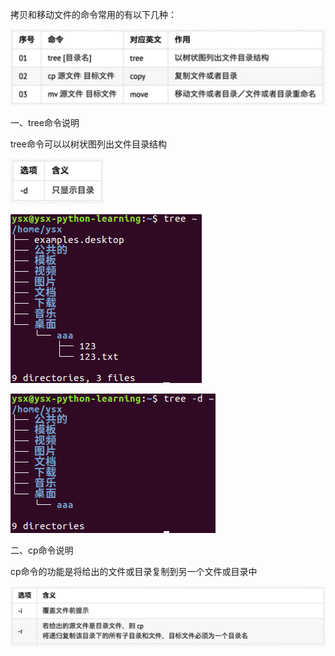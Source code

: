 拷贝和移动文件的命令常用的有以下几种：

![拷贝和移动文件常用命令](https://github.com/CrystalMathYao/Basic-Knowledge-Learning/blob/master/Linux入门基础知识/Figure/拷贝和移动文件常用命令.png)

一、tree命令说明

tree命令可以以树状图列出文件目录结构

![tree命令常用选项](https://github.com/CrystalMathYao/Basic-Knowledge-Learning/blob/master/Linux入门基础知识/Figure/tree命令常用选项.png)

![tree命令举例1](https://github.com/CrystalMathYao/Basic-Knowledge-Learning/blob/master/Linux入门基础知识/Figure/tree命令举例1.png)

![tree命令举例2](https://github.com/CrystalMathYao/Basic-Knowledge-Learning/blob/master/Linux入门基础知识/Figure/tree命令举例2.png)

二、cp命令说明

cp命令的功能是将给出的文件或目录复制到另一个文件或目录中

![cp命令常用选项](https://github.com/CrystalMathYao/Basic-Knowledge-Learning/blob/master/Linux入门基础知识/Figure/cp命令常用选项.png)
